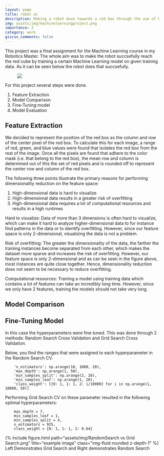 ```yaml
---
layout: page
title: robot ai 
description: Making a robot move towards a red box through the use of Machine Learning 
img: assets/img/machinelearningproject.png
importance: 2
category: work
giscus_comments: false
---
```


This project was a final assignment for the Machine Learning course in my Robotics Master. The whole aim was to make the robot succsefully reach the red cube by training a certain Machine Learning model on given training data. As it can be seen below the robot does that succsefully. 

<figure>
    <IMG SRC="/assets/img/Machine Learning Project.gif">
</figure>

For this project several steps were done.
1. Feature Extraction
2. Model Comparison
3. Fine-Tuning model
4. Model Evaluation

## Feature Extraction

We decided to represent the position of the red box as the column and row of the center pixel of the red box. To calculate this for each image, a range of red, green, and blue values were found that isolates the red box from the rest of the image. Once all the pixels are found that adhere to the color mask (i.e. that belong to the red box), the mean row and column is determined out of this the set of red pixels and is rounded off to represent the center row and column of the red box. 

The following three points illustrate the primary reasons for performing dimensionality reduction on the feature space:

1. High-dimensional data is hard to visualize
2. High-dimensional data results in a greater risk of overfitting
3. High-dimensional data requires a lot of computational resources and results in a high runtimes

Hard to visualize: Data of more than 3 dimensions is often hard to visualize, which can make it hard to analyze higher-dimensional data to for instance find patterns in the data or to identify overfitting. However, since our feature space is only 2-dimensional, visualizing the data is not a problem.

Risk of overfitting: The greater the dimensionality of the data, the farther the training instances become separated from each other, which makes the dataset more sparse and increases the risk of overfitting. However, our feature space is only 2-dimensional and as can be seen in the figure above, most instances are quite close together. Hence, dimensionality reduction does not seem to be necessary to reduce overfitting.

Computational resources: Training a model using training data which contains a lot of features can take an incredibly long time. However, since we only have 2 features, training the models should not take very long.

## Model Comparison 

## Fine-Tuning Model

In this case the hyperparameters were fine tuned. This was done through 2 methods: Random Search Cross Validation and Grid Search Cross Validation.

Below, you find the ranges that were assigned to each hyperparameter in the Random Search CV.
```
    'n_estimators': np.arange(10, 1000, 20),
    'max_depth': np.arange(1, 50),
    'min_samples_split': np.arange(2, 20),
    'min_samples_leaf': np.arange(1, 20),
    'class_weight': [{0: 1, 1: 1, 2: i/10000} for i in np.arange(1, 10000, 50)]
```

Performing Grid Search CV on these parameter resulted in the following optimal hyperparameters:
```
    max_depth = 7,
    min_samples_leaf = 1,
    min_samples_split = 4,
    n_estimators = 925,
    class_weight = {0: 1, 1: 1, 2: 0.64}
```

<div class="row">
    <div class="col-sm mt-3 mt-md-0">
        {% include figure.html path="assets/img/RandomSearch vs Grid Search.png" title="example image" class="img-fluid rounded z-depth-1" %}
    </div>
</div>
<div class="caption">
    Left Demonstrates Grid Search and Right demonstrates Random Search
</div>
